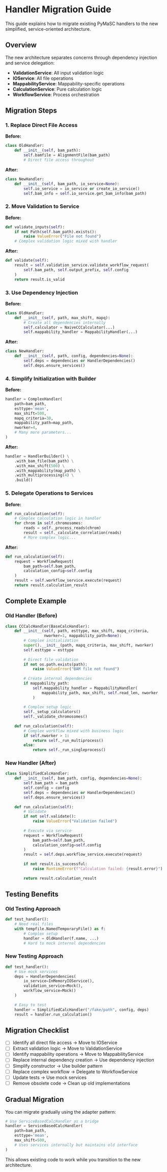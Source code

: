 # Handler Migration Guide

This guide explains how to migrate existing PyMaSC handlers to the new simplified, service-oriented architecture.

## Overview

The new architecture separates concerns through dependency injection and service delegation:

- **ValidationService**: All input validation logic
- **IOService**: All file operations
- **MappabilityService**: Mappability-specific operations
- **CalculationService**: Pure calculation logic
- **WorkflowService**: Process orchestration

## Migration Steps

### 1. Replace Direct File Access

**Before:**
```python
class OldHandler:
    def __init__(self, bam_path):
        self.bamfile = AlignmentFile(bam_path)
        # Direct file access throughout
```

**After:**
```python
class NewHandler:
    def __init__(self, bam_path, io_service=None):
        self.io_service = io_service or create_io_service()
        self.bam_info = self.io_service.get_bam_info(bam_path)
```

### 2. Move Validation to Service

**Before:**
```python
def validate_inputs(self):
    if not Path(self.bam_path).exists():
        raise ValueError("File not found")
    # Complex validation logic mixed with handler
```

**After:**
```python
def validate(self):
    result = self.validation_service.validate_workflow_request(
        self.bam_path, self.output_prefix, self.config
    )
    return result.is_valid
```

### 3. Use Dependency Injection

**Before:**
```python
class OldHandler:
    def __init__(self, path, max_shift, mapq):
        # Create all dependencies internally
        self.calculator = NaiveCCCalculator(...)
        self.mappability_handler = MappabilityHandler(...)
```

**After:**
```python
class NewHandler:
    def __init__(self, path, config, dependencies=None):
        self.deps = dependencies or HandlerDependencies()
        self.deps.ensure_services()
```

### 4. Simplify Initialization with Builder

**Before:**
```python
handler = ComplexHandler(
    path=bam_path,
    esttype='mean',
    max_shift=500,
    mapq_criteria=30,
    mappability_path=map_path,
    nworker=4,
    # Many more parameters...
)
```

**After:**
```python
handler = HandlerBuilder() \
    .with_bam_file(bam_path) \
    .with_max_shift(500) \
    .with_mappability(map_path) \
    .with_multiprocessing(4) \
    .build()
```

### 5. Delegate Operations to Services

**Before:**
```python
def run_calculation(self):
    # Complex calculation logic in handler
    for chrom in self.chromosomes:
        reads = self._process_reads(chrom)
        result = self._calculate_correlation(reads)
        # More complex logic...
```

**After:**
```python
def run_calculation(self):
    request = WorkflowRequest(
        bam_path=self.bam_path,
        calculation_config=self.config
    )
    result = self.workflow_service.execute(request)
    return result.calculation_result
```

## Complete Example

### Old Handler (Before)
```python
class CCCalcHandler(BaseCalcHandler):
    def __init__(self, path, esttype, max_shift, mapq_criteria, 
                 nworker=1, mappability_path=None):
        # Complex initialization
        super().__init__(path, mapq_criteria, max_shift, nworker)
        self.esttype = esttype
        
        # Direct file validation
        if not os.path.exists(path):
            raise ValueError("BAM file not found")
            
        # Create internal dependencies
        if mappability_path:
            self.mappability_handler = MappabilityHandler(
                mappability_path, max_shift, self.read_len, nworker
            )
        
        # Complex setup logic
        self._setup_calculators()
        self._validate_chromosomes()
        
    def run_calculation(self):
        # Complex workflow mixed with business logic
        if self.nworker > 1:
            return self._run_multiprocess()
        else:
            return self._run_singleprocess()
```

### New Handler (After)
```python
class SimplifiedCalcHandler:
    def __init__(self, bam_path, config, dependencies=None):
        self.bam_path = bam_path
        self.config = config
        self.deps = dependencies or HandlerDependencies()
        self.deps.ensure_services()
        
    def run_calculation(self):
        # Validate
        if not self.validate():
            raise ValueError("Validation failed")
            
        # Execute via service
        request = WorkflowRequest(
            bam_path=self.bam_path,
            calculation_config=self.config
        )
        result = self.deps.workflow_service.execute(request)
        
        if not result.is_successful:
            raise RuntimeError(f"Calculation failed: {result.error}")
            
        return result.calculation_result
```

## Testing Benefits

### Old Testing Approach
```python
def test_handler():
    # Need real files
    with tempfile.NamedTemporaryFile() as f:
        # Complex setup
        handler = OldHandler(f.name, ...)
        # Hard to mock internal dependencies
```

### New Testing Approach
```python
def test_handler():
    # Use mock services
    deps = HandlerDependencies(
        io_service=InMemoryIOService(),
        validation_service=Mock(),
        workflow_service=Mock()
    )
    
    # Easy to test
    handler = SimplifiedCalcHandler("/fake/path", config, deps)
    result = handler.run_calculation()
```

## Migration Checklist

- [ ] Identify all direct file access → Move to IOService
- [ ] Extract validation logic → Move to ValidationService  
- [ ] Identify mappability operations → Move to MappabilityService
- [ ] Replace internal dependency creation → Use dependency injection
- [ ] Simplify constructor → Use builder pattern
- [ ] Replace complex workflow → Delegate to WorkflowService
- [ ] Update tests → Use mock services
- [ ] Remove obsolete code → Clean up old implementations

## Gradual Migration

You can migrate gradually using the adapter pattern:

```python
# Use ServiceBasedCalcHandler as a bridge
handler = ServiceBasedCalcHandler(
    path=bam_path,
    esttype='mean',
    max_shift=500,
    # Uses services internally but maintains old interface
)
```

This allows existing code to work while you transition to the new architecture.